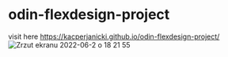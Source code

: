 # odin-flexdesign-project
visit here
https://kacperjanicki.github.io/odin-flexdesign-project/
![Zrzut ekranu 2022-06-2 o 18 21 55](https://user-images.githubusercontent.com/57599913/171677715-88026e71-71e9-4af1-8bf1-929d1b9f0867.png)

